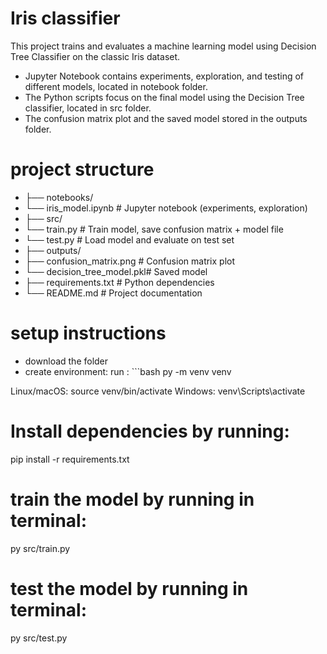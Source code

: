 # Iris classifier

This project trains and evaluates a machine learning model using Decision Tree Classifier on the classic Iris dataset.

- Jupyter Notebook contains experiments, exploration, and testing of different models, located in notebook folder.
- The Python scripts focus on the final model using the Decision Tree classifier, located in src folder.
- The confusion matrix plot and the saved model stored in the outputs folder. 

# project structure
- ├── notebooks/
-   └── iris_model.ipynb # Jupyter notebook (experiments, exploration)
- ├── src/
-   └── train.py # Train model, save confusion matrix + model file
-   └── test.py # Load model and evaluate on test set
- ├── outputs/
-  ├── confusion_matrix.png # Confusion matrix plot
-   └── decision_tree_model.pkl# Saved model
- ├── requirements.txt # Python dependencies
- └── README.md # Project documentation

# setup instructions
- download the folder
- create environment:
run : ```bash 
py -m venv venv 

Linux/macOS: source venv/bin/activate
Windows: venv\Scripts\activate

# Install dependencies by running:
pip install -r requirements.txt

# train the model by running in terminal:
py src/train.py

# test the model by running in terminal:
py src/test.py
